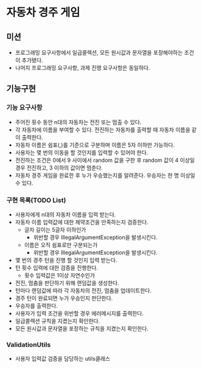 # 자동차 경주 게임
## 미션
* 프로그래밍 요구사항에서 일급콜렉션, 모든 원시값과 문자열을 포장해야하는 조건이 추가됐다.
* 나머지 프로그래밍 요구사항, 과제 진행 요구사항은 동일하다.

## 기능구현

### 기능 요구사항
- 주어진 횟수 동안 n대의 자동차는 전진 또는 멈출 수 있다.
- 각 자동차에 이름을 부여할 수 있다. 전진하는 자동차를 출력할 때 자동차 이름을 같이 출력한다.
- 자동차 이름은 쉼표(,)를 기준으로 구분하며 이름은 5자 이하만 가능하다.
- 사용자는 몇 번의 이동을 할 것인지를 입력할 수 있어야 한다.
- 전진하는 조건은 0에서 9 사이에서 random 값을 구한 후 random 값이 4 이상일 경우 전진하고, 3 이하의 값이면 멈춘다.
- 자동차 경주 게임을 완료한 후 누가 우승했는지를 알려준다. 우승자는 한 명 이상일 수 있다.

### 구현 목록(TODO List)
* 사용자에게 n대의 자동차 이름을 입력 받는다.
* 자동차 이름 입력값에 대한 제약조건을 만족하는지 검증한다.
  * 글자 길이는 5글자 이하인가
    * 위반할 경우 IllegalArgumentException을 발생시킨다.
  * 이름은 오직 쉼표로만 구분되는가
    * 위반할 경우 IllegalArgumentException을 발생시킨다.
* 몇 번의 경주 턴을 진행 할 것인지 입력 받는다.
* 턴 횟수 입력에 대한 검증을 진행한다.
  * 횟수 입력값은 1이상 자연수인가
* 전진, 멈춤을 판단하기 위해 랜덤값을 생성한다.
* 턴마다 랜덤값에 따라 각 자동차의 전진, 멈춤을 업데이트한다.
* 경주 턴이 완료되면 누가 우승인지 판단한다.
* 우승자를 출력한다.
* 사용자가 입력 조건을 위반할 경우 에러메시지를 출력한다.
* 일급콜렉션 규칙을 지켰는지 확인한다.
* 모든 원시값과 문자열을 포장하는 규칙을 지켰는지 확인한다.

### ValidationUtils
* 사용자 입력값 검증을 담당하는 utils클래스

